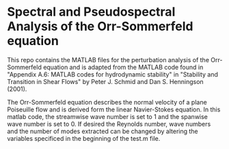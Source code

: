 # Spectral and Pseudospectral Analysis of the Orr-Sommerfeld equation
This repo contains the MATLAB files for the perturbation analysis of the Orr-Sommerfeld equation and is adapted from the MATLAB code found in "Appendix A.6: MATLAB codes for hydrodynamic stability" in "Stability and Transition in Shear Flows" by Peter J. Schmid and Dan S. Henningson (2001).

The Orr-Sommerfeld equation describes the normal velocity of a plane Poiseuille flow and is derived form the linear Navier-Stokes equation. In this matlab code, the streamwise wave number is set to 1 and the spanwise wave number is set to 0. If desired the Reynolds number, wave numbers and the number of modes extracted can be changed by altering the variables specificed in the beginning of the test.m file.
